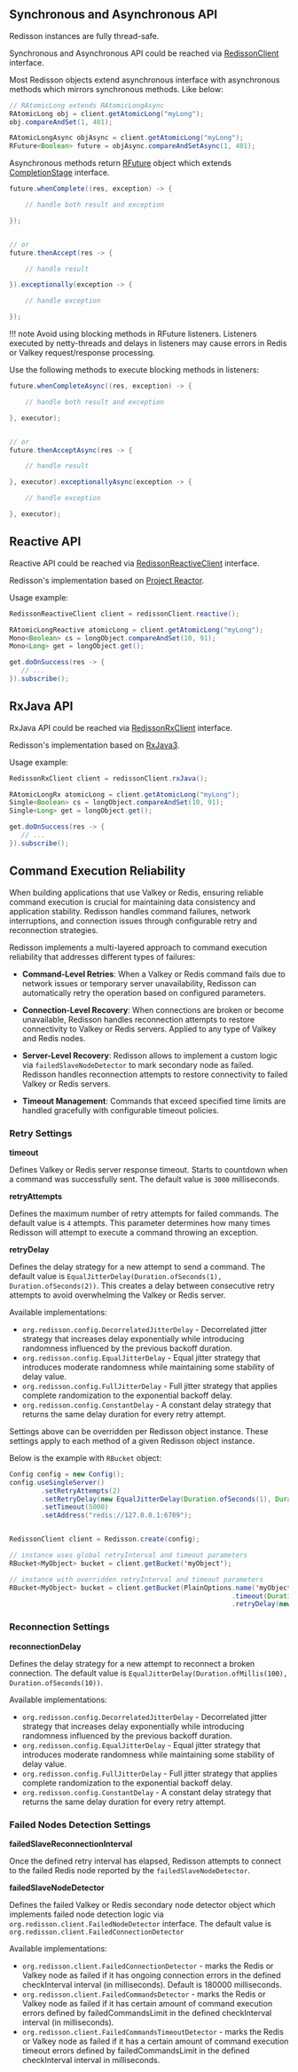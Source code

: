 ## Synchronous and Asynchronous API

Redisson instances are fully thread-safe. 

Synchronous and Asynchronous API could be reached via [RedissonClient](https://www.javadoc.io/doc/org.redisson/redisson/latest/org/redisson/api/RedissonClient.html) interface.  

Most Redisson objects extend asynchronous interface with asynchronous methods which mirrors synchronous methods. Like below:
```java
// RAtomicLong extends RAtomicLongAsync
RAtomicLong obj = client.getAtomicLong("myLong");
obj.compareAndSet(1, 401);

RAtomicLongAsync objAsync = client.getAtomicLong("myLong");
RFuture<Boolean> future = objAsync.compareAndSetAsync(1, 401);
```
Asynchronous methods return [RFuture](https://www.javadoc.io/doc/org.redisson/redisson/latest/org/redisson/api/RFuture.html) object which extends [CompletionStage](https://docs.oracle.com/javase/8/docs/api/java/util/concurrent/CompletionStage.html) interface.

```java
future.whenComplete((res, exception) -> {

    // handle both result and exception

});


// or
future.thenAccept(res -> {

    // handle result

}).exceptionally(exception -> {

    // handle exception

});

```

!!! note
    Avoid using blocking methods in RFuture listeners. Listeners executed by netty-threads and delays in listeners may cause errors in Redis or Valkey request/response processing. 

Use the following methods to execute blocking methods in listeners:

```java
future.whenCompleteAsync((res, exception) -> {

    // handle both result and exception

}, executor);


// or
future.thenAcceptAsync(res -> {

    // handle result

}, executor).exceptionallyAsync(exception -> {

    // handle exception

}, executor);
```

## Reactive API

Reactive API could be reached via [RedissonReactiveClient](https://www.javadoc.io/doc/org.redisson/redisson/latest/org/redisson/api/RedissonReactiveClient.html) interface.

Redisson's implementation based on [Project Reactor](https://projectreactor.io).  

Usage example:  

```java
RedissonReactiveClient client = redissonClient.reactive();

RAtomicLongReactive atomicLong = client.getAtomicLong("myLong");
Mono<Boolean> cs = longObject.compareAndSet(10, 91);
Mono<Long> get = longObject.get();

get.doOnSuccess(res -> {
   // ...
}).subscribe();
```

## RxJava API

RxJava API could be reached via [RedissonRxClient](https://www.javadoc.io/doc/org.redisson/redisson/latest/org/redisson/api/RedissonRxClient.html) interface.

Redisson's implementation based on [RxJava3](https://github.com/ReactiveX/RxJava).  

Usage example:  

```java
RedissonRxClient client = redissonClient.rxJava();

RAtomicLongRx atomicLong = client.getAtomicLong("myLong");
Single<Boolean> cs = longObject.compareAndSet(10, 91);
Single<Long> get = longObject.get();

get.doOnSuccess(res -> {
   // ...
}).subscribe();
```

## Command Execution Reliability

When building applications that use Valkey or Redis, ensuring reliable command execution is crucial for maintaining data consistency and application stability. Redisson handles command failures, network interruptions, and connection issues through configurable retry and reconnection strategies.

Redisson implements a multi-layered approach to command execution reliability that addresses different types of failures:

- **Command-Level Retries**: When a Valkey or Redis command fails due to network issues or temporary server unavailability, Redisson can automatically retry the operation based on configured parameters.

- **Connection-Level Recovery**: When connections are broken or become unavailable, Redisson handles reconnection attempts to restore connectivity to Valkey or Redis servers. Applied to any type of Valkey and Redis nodes.

- **Server-Level Recovery**: Redisson allows to implement a custom logic via `failedSlaveNodeDetector` to mark secondary node as failed. Redisson handles reconnection attempts to restore connectivity to failed Valkey or Redis servers.

- **Timeout Management**: Commands that exceed specified time limits are handled gracefully with configurable timeout policies.

### Retry Settings

**timeout**

Defines Valkey or Redis server response timeout. Starts to countdown when a command was successfully sent. The default value is `3000` milliseconds.

**retryAttempts**  

Defines the maximum number of retry attempts for failed commands. The default value is `4` attempts. This parameter determines how many times Redisson will attempt to execute a command throwing an exception.

**retryDelay**  

Defines the delay strategy for a new attempt to send a command. The default value is `EqualJitterDelay(Duration.ofSeconds(1), Duration.ofSeconds(2))`. This creates a delay between consecutive retry attempts to avoid overwhelming the Valkey or Redis server.

Available implementations:

- `org.redisson.config.DecorrelatedJitterDelay` - Decorrelated jitter strategy that increases delay exponentially while introducing randomness influenced by the previous backoff duration.
- `org.redisson.config.EqualJitterDelay` - Equal jitter strategy that introduces moderate randomness while maintaining some stability of delay value.
- `org.redisson.config.FullJitterDelay` - Full jitter strategy that applies complete randomization to the exponential backoff delay.
- `org.redisson.config.ConstantDelay` - A constant delay strategy that returns the same delay duration for every retry attempt.

Settings above can be overridden per Redisson object instance. These settings apply to each method of a given Redisson object instance.

Below is the example with `RBucket` object:
```java
Config config = new Config();
config.useSingleServer()
        .setRetryAttempts(2)
        .setRetryDelay(new EqualJitterDelay(Duration.ofSeconds(1), Duration.ofSeconds(2)))
        .setTimeout(5000)
        .setAddress("redis://127.0.0.1:6789");


RedissonClient client = Redisson.create(config);

// instance uses global retryInterval and timeout parameters
RBucket<MyObject> bucket = client.getBucket('myObject');

// instance with overridden retryInterval and timeout parameters
RBucket<MyObject> bucket = client.getBucket(PlainOptions.name('myObject')
                                                        .timeout(Duration.ofSeconds(3))
                                                        .retryDelay(new EqualJitterDelay(Duration.ofSeconds(1), Duration.ofSeconds(2)));
```

### Reconnection Settings

**reconnectionDelay**

Defines the delay strategy for a new attempt to reconnect a broken connection. The default value is `EqualJitterDelay(Duration.ofMillis(100), Duration.ofSeconds(10))`.

Available implementations:

- `org.redisson.config.DecorrelatedJitterDelay` - Decorrelated jitter strategy that increases delay exponentially while introducing randomness influenced by the previous backoff duration.
- `org.redisson.config.EqualJitterDelay` - Equal jitter strategy that introduces moderate randomness while maintaining some stability of delay value.
- `org.redisson.config.FullJitterDelay` - Full jitter strategy that applies complete randomization to the exponential backoff delay.
- `org.redisson.config.ConstantDelay` - A constant delay strategy that returns the same delay duration for every retry attempt.

### Failed Nodes Detection Settings

**failedSlaveReconnectionInterval**

Once the defined retry interval has elapsed, Redisson attempts to connect to the failed Redis node reported by the `failedSlaveNodeDetector`.

**failedSlaveNodeDetector**

Defines the failed Valkey or Redis secondary node detector object which implements failed node detection logic via `org.redisson.client.FailedNodeDetector` interface. The default value is `org.redisson.client.FailedConnectionDetector`

Available implementations:

- `org.redisson.client.FailedConnectionDetector` - marks the Redis or Valkey node as failed if it has ongoing connection errors in the defined checkInterval interval (in milliseconds). Default is 180000 milliseconds.
- `org.redisson.client.FailedCommandsDetector` - marks the Redis or Valkey node as failed if it has certain amount of command execution errors defined by failedCommandsLimit in the defined checkInterval interval (in milliseconds).
- `org.redisson.client.FailedCommandsTimeoutDetector` - marks the Redis or Valkey node as failed if it has a certain amount of command execution timeout errors defined by failedCommandsLimit in the defined checkInterval interval in milliseconds.